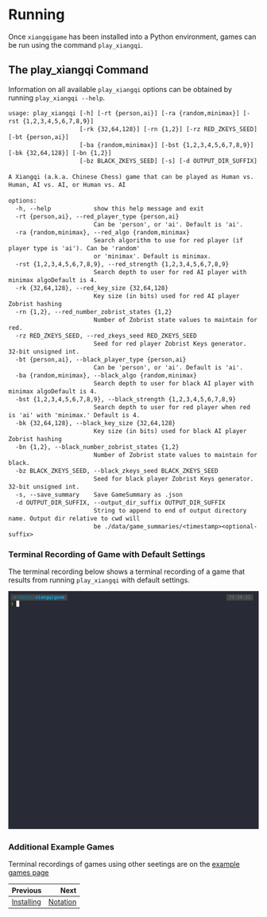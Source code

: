 # Running

Once `xiangqigame` has been installed into a Python environment, games can be run using the command `play_xiangqi`.

## The play_xiangqi Command

Information on all available `play_xiangqi` options can be obtained by running `play_xiangqi --help`.


```shell
usage: play_xiangqi [-h] [-rt {person,ai}] [-ra {random,minimax}] [-rst {1,2,3,4,5,6,7,8,9}]
                    [-rk {32,64,128}] [-rn {1,2}] [-rz RED_ZKEYS_SEED] [-bt {person,ai}]
                    [-ba {random,minimax}] [-bst {1,2,3,4,5,6,7,8,9}] [-bk {32,64,128}] [-bn {1,2}]
                    [-bz BLACK_ZKEYS_SEED] [-s] [-d OUTPUT_DIR_SUFFIX]

A Xiangqi (a.k.a. Chinese Chess) game that can be played as Human vs. Human, AI vs. AI, or Human vs. AI

options:
  -h, --help            show this help message and exit
  -rt {person,ai}, --red_player_type {person,ai}
                        Can be 'person', or 'ai'. Default is 'ai'.
  -ra {random,minimax}, --red_algo {random,minimax}
                        Search algorithm to use for red player (if player type is 'ai'). Can be 'random'
                        or 'minimax'. Default is minimax.
  -rst {1,2,3,4,5,6,7,8,9}, --red_strength {1,2,3,4,5,6,7,8,9}
                        Search depth to user for red AI player with minimax algoDefault is 4.
  -rk {32,64,128}, --red_key_size {32,64,128}
                        Key size (in bits) used for red AI player Zobrist hashing
  -rn {1,2}, --red_number_zobrist_states {1,2}
                        Number of Zobrist state values to maintain for red.
  -rz RED_ZKEYS_SEED, --red_zkeys_seed RED_ZKEYS_SEED
                        Seed for red player Zobrist Keys generator. 32-bit unsigned int.
  -bt {person,ai}, --black_player_type {person,ai}
                        Can be 'person', or 'ai'. Default is 'ai'.
  -ba {random,minimax}, --black_algo {random,minimax}
                        Search depth to user for black AI player with minimax algoDefault is 4.
  -bst {1,2,3,4,5,6,7,8,9}, --black_strength {1,2,3,4,5,6,7,8,9}
                        Search depth to user for red player when red is 'ai' with 'minimax.' Default is 4.
  -bk {32,64,128}, --black_key_size {32,64,128}
                        Key size (in bits) used for black AI player Zobrist hashing
  -bn {1,2}, --black_number_zobrist_states {1,2}
                        Number of Zobrist state values to maintain for black.
  -bz BLACK_ZKEYS_SEED, --black_zkeys_seed BLACK_ZKEYS_SEED
                        Seed for black player Zobrist Keys generator. 32-bit unsigned int.
  -s, --save_summary    Save GameSummary as .json
  -d OUTPUT_DIR_SUFFIX, --output_dir_suffix OUTPUT_DIR_SUFFIX
                        String to append to end of output directory name. Output dir relative to cwd will
                        be ./data/game_summaries/<timestamp><optional-suffix>

```

### Terminal Recording of Game with Default Settings

The terminal recording below shows a terminal recording of a game that results from running `play_xiangqi` with default settings.

![default_game_demo](doxygen/resources/xiangqigame_default.gif)

### Additional Example Games

Terminal recordings of games using other seetings are on the [example games page](08_example_games.md)






<div class="section_buttons">
 
| Previous          |                              Next |
|:------------------|----------------------------------:|
| [Installing](02_installing.md) | [Notation](04_notation.md) |
 
</div>
